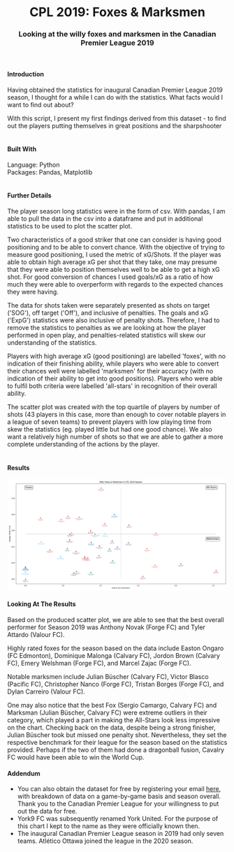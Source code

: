 
<h1 align="center">CPL 2019: Foxes & Marksmen</h1>
<h3 align="center">Looking at the willy foxes and marksmen in the Canadian Premier League 2019</h3>
<br>

<!--Introduction-->
<h4>Introduction</h4>
Having obtained the statistics for inaugural Canadian Premier League 2019 season, I thought for a while I can do with the statistics. What facts would I want to find out about?

With this script, I present my first findings derived from this dataset - to find out the players putting themselves in great positions and the sharpshooter
<br>
<br>
<!--Built With: Language and Packages-->
<h4>Built With</h4>
Language: Python
<br>
Packages: Pandas, Matplotlib
<br>
<br>
<!--Methodology-->
<h4>Further Details</h4>

The player season long statistics were in the form of csv. With pandas, I am able to pull the data in the csv into a dataframe and put in additional statistics to be used to plot the scatter plot.

Two characteristics of a good striker that one can consider is having good positioning and to be able to convert chance. With the objective of trying to measure good positioning, I used the metric of xG/Shots. If the player was able to obtain high average xG per shot that they take, one may presume that they were able to position themselves well to be able to get a high xG shot. For good conversion of chances I used goals/xG as a ratio of how much they were able to overperform with regards to the expected chances they were having.

The data for shots taken were separately presented as shots on target ('SOG'), off target ('Off'), and inclusive of penalties.
The goals and xG ('ExpG') statistics were also inclusive of penalty shots. Therefore, I had to remove the statistics to penalties as we are looking at how the player performed in open play, and penalties-related statistics will skew our understanding of the statistics.

Players with high average xG (good positioning) are labelled 'foxes', with no indication of their finishing ability, while players who were able to convert their chances well were labelled 'marksmen' for their accuracy (with no indication of their ability to get into good positions). Players who were able to fulfil both criteria were labelled 'all-stars' in recognition of their overall ability.

The scatter plot was created with the top quartile of players by number of shots (43 players in this case, more than enough to cover notable players in a league of seven teams) to prevent players with low playing time from skew the statistics (eg. played little but had one good chance). We also want a relatively high number of shots so that we are able to gather a more complete understanding of the actions by the player.
<br>
<br>
<!--Results-->
<h4>Results</h4>


![Scatter Plot: Foxes & Marksmen CPL 2019](https://github.com/gdianxiang/cpl_2019_foxes_and_marksmen/blob/b2093a974a405a6a60a19209e740a8c69ce4dddc/cpl2019_foxes_marksmen_scatter%20plot_result.png)


<!--Observations-->
<h4>Looking At The Results</h4>
Based on the produced scatter plot, we are able to see that the best overall performer for Season 2019 was Anthony Novak (Forge FC) and Tyler Attardo (Valour FC).

Highly rated foxes for the season based on the data include Easton Ongaro (FC Edmonton), Dominique Malonga (Calvary FC), Jordon Brown (Calvary FC), Emery Welshman (Forge FC), and Marcel Zajac (Forge FC).

Notable marksmen include Julian Büscher (Calvary FC), Victor Blasco (Pacific FC), Christopher Nanco (Forge FC), Tristan Borges (Forge FC), and Dylan Carreiro (Valour FC).

One may also notice that the best Fox (Sergio Camargo, Calvary FC) and Marksman (Julian Büscher, Calvary FC) were extreme outliers in their category, which played a part in making the All-Stars look less impressive on the chart. Checking back on the data, despite being a strong finisher, Julian Büscher took but missed one penalty shot. Nevertheless, they set the respective benchmark for their league for the season based on the statistics provided. Perhaps if the two of them had done a dragonball fusion, Cavalry FC would have been able to win the World Cup.

<!--Addendum-->
<h4>Addendum</h4>

* You can also obtain the dataset for free by registering your email [here](https://canpl.ca/centre-circle-data/), with breakdown of data on a game-by-game basis and season overall. Thank you to the Canadian Premier League for your willingness to put out the data for free.
* York9 FC was subsequently renamed York United. For the purpose of this chart I kept to the name as they were officially known then.
* The inaugural Canadian Premier League season in 2019 had only seven teams. Atlético Ottawa joined the league in the 2020 season.